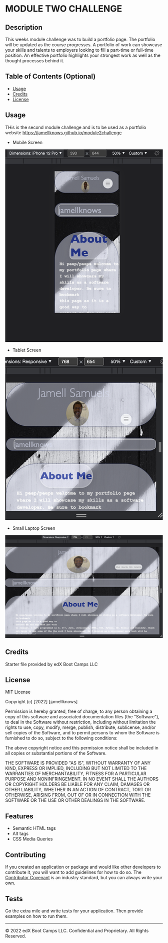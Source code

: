 # MODULE TWO CHALLENGE

## Description 

This weeks module challenge was to build a portfolio page. The portfolio will be updated as the course progresses. 
A portfolio of work can showcase your skills and talents to employers looking to fill a part-time or full-time position. An effective portfolio highlights your strongest work as well as the thought processes behind it. 

## Table of Contents (Optional)



* [Usage](#usage)
* [Credits](#credits)
* [License](#license)




## Usage 

THis is the second module challenge and is to be used as a portfolio website 
https://jamellknows.github.io/module2challenge

* Mobile Screen

![mobile screen screenshot](./images/390px.png)

* Tablet Screen 

![tablet screen screenshot](./images/768px.png)

* Small Laptop Screen

![small laptop screen screenshot](./images/1734px.png)



## Credits

Starter file provided by edX Boot Camps LLC


## License

MIT License

Copyright (c) [2022] [jamellknows]

Permission is hereby granted, free of charge, to any person obtaining a copy
of this software and associated documentation files (the "Software"), to deal
in the Software without restriction, including without limitation the rights
to use, copy, modify, merge, publish, distribute, sublicense, and/or sell
copies of the Software, and to permit persons to whom the Software is
furnished to do so, subject to the following conditions:

The above copyright notice and this permission notice shall be included in all
copies or substantial portions of the Software.

THE SOFTWARE IS PROVIDED "AS IS", WITHOUT WARRANTY OF ANY KIND, EXPRESS OR
IMPLIED, INCLUDING BUT NOT LIMITED TO THE WARRANTIES OF MERCHANTABILITY,
FITNESS FOR A PARTICULAR PURPOSE AND NONINFRINGEMENT. IN NO EVENT SHALL THE
AUTHORS OR COPYRIGHT HOLDERS BE LIABLE FOR ANY CLAIM, DAMAGES OR OTHER
LIABILITY, WHETHER IN AN ACTION OF CONTRACT, TORT OR OTHERWISE, ARISING FROM,
OUT OF OR IN CONNECTION WITH THE SOFTWARE OR THE USE OR OTHER DEALINGS IN THE
SOFTWARE.





## Features

* Semantic HTML tags
* Alt tags
* CSS Media Queries


## Contributing

If you created an application or package and would like other developers to contribute it, you will want to add guidelines for how to do so. The [Contributor Covenant](https://www.contributor-covenant.org/) is an industry standard, but you can always write your own.

## Tests

Go the extra mile and write tests for your application. Then provide examples on how to run them.

---

© 2022 edX Boot Camps LLC. Confidential and Proprietary. All Rights Reserved.
